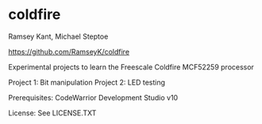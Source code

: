 coldfire
========
Ramsey Kant, Michael Steptoe

https://github.com/RamseyK/coldfire

Experimental projects to learn the Freescale Coldfire MCF52259 processor

Project 1: Bit manipulation
Project 2: LED testing

Prerequisites: CodeWarrior Development Studio v10

License:
See LICENSE.TXT
